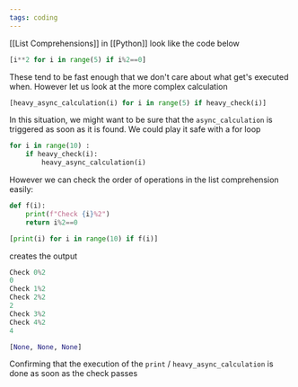 ```yaml
---
tags: coding
---
```


[[List Comprehensions]] in [[Python]] look like the code below

```python
[i**2 for i in range(5) if i%2==0]
```

These tend to be fast enough that we don't care about what get's executed when. However let us look at the more complex calculation

```python
[heavy_async_calculation(i) for i in range(5) if heavy_check(i)]
```

In this situation, we might want to be sure that the `async_calculation` is triggered as soon as it is found. We could play it safe with a for loop

```python
for i in range(10) :
	if heavy_check(i):
		heavy_async_calculation(i)
```

However we can check the order of operations in the list comprehension easily:

```python
def f(i):
    print(f"Check {i}%2")
    return i%2==0

[print(i) for i in range(10) if f(i)]
```

creates the output

```python
Check 0%2
0
Check 1%2
Check 2%2
2
Check 3%2
Check 4%2
4

[None, None, None]
```

Confirming that the execution of the `print` / `heavy_async_calculation` is done as soon as the check passes
